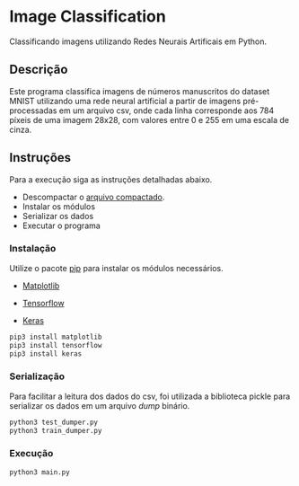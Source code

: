# Image Classification
Classificando imagens utilizando Redes Neurais Artificais em Python.

## Descrição
Este programa classifica imagens de números manuscritos do dataset MNIST utilizando uma rede neural artificial a partir de imagens pré-processadas em um arquivo csv, onde cada linha corresponde aos 784 píxeis de uma imagem 28x28, com valores entre 0 e 255 em uma escala de cinza. 

## Instruções
Para a execução siga as instruções detalhadas abaixo.

* Descompactar o [arquivo compactado](Data.zip).
* Instalar os módulos
* Serializar os dados
* Executar o programa

### Instalação
Utilize o pacote [pip](https://pypi.org/project/pip/) para instalar os módulos necessários.

* [Matplotlib](https://matplotlib.org/)

* [Tensorflow](https://www.tensorflow.org/)

* [Keras](https://keras.io/)

```bash
pip3 install matplotlib
pip3 install tensorflow
pip3 install keras
```

### Serialização
Para facilitar a leitura dos dados do csv, foi utilizada a biblioteca pickle para serializar os dados em um arquivo _dump_ binário. 
```bash
python3 test_dumper.py
python3 train_dumper.py
```
### Execução
```bash
python3 main.py
```
